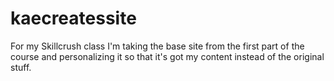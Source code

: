 # kaecreatessite

For my Skillcrush class I'm taking the base site from the first part of the course and personalizing it so that it's got my content instead of the original stuff.
